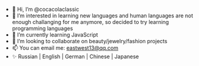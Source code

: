 - 👋 Hi, I’m @cocacolaclassic
- 👀 I’m interested in learning new languages and human languages are not enough challanging for me anymore, so decided to try learning programming languages
- 🌱 I’m currently learning JavaScript
- 💞️ I’m looking to collaborate on beauty/jewelry/fashion projects
- 📫 You can email me: eastwest13@qq.com
- ✨ Russian | English | German | Chinese | Japanese

<!---
cocacolaclassic/cocacolaclassic is a ✨ special ✨ repository because its `README.md` (this file) appears on your GitHub profile.
You can click the Preview link to take a look at your changes.
--->
